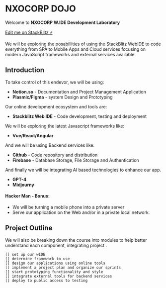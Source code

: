 # NXOCORP DOJO

Welcome to **NXOCORP W.IDE Development Laboratory**

[Edit me on StackBlitz ⚡️](https://stackblitz.com/edit/node-stack-dev)

We will be exploring the posabillities of using the StackBlitz WebIDE to code everything from SPA to Mobile Apps and Cloud services focusing on modern JavaScript frameworks and external services available.

## Introduction

To take control of this endevor, we will be using:

- **Notion.so** - Documentation and Project Management Application
- **Plasmic/Figma** - system Design and Prototyping

Our online development ecosystem and tools are:

- **Stackblitz Web IDE** - Code development, testing and deployment

We will be exploring the latest Javascript frameworks like:

- **Vue/React/Angular**

And we will be using Backend services like:

- **Github** - Code repository and distribution
- **Firebase** - Database Storage, File Storage and Authentication

And finally we will be integrating AI based technologies to enhance our app.

- **GPT-4**
- **Midjourny**

#### Hacker Man - Bonus:

- We will be turning a mobile phone into a private server
- Serve our application on the Web and/or in a private local network.

## Project Outline

We will also be breaking down the course into modules to help better understand each component, integrating project .

`[] set up our wIDE `  
`[] determine framework to use`  
`[] design our applications using online tools`  
`[] implement a project plan and organize our sprints`  
`[] start prototyping functionality and style`  
`[] integrate external tools for backend services`  
`[] deploy to public access to testing`

